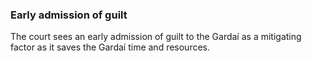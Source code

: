 ###  Early admission of guilt

The court sees an early admission of guilt to the Gardaí as a mitigating
factor as it saves the Gardaí time and resources.
